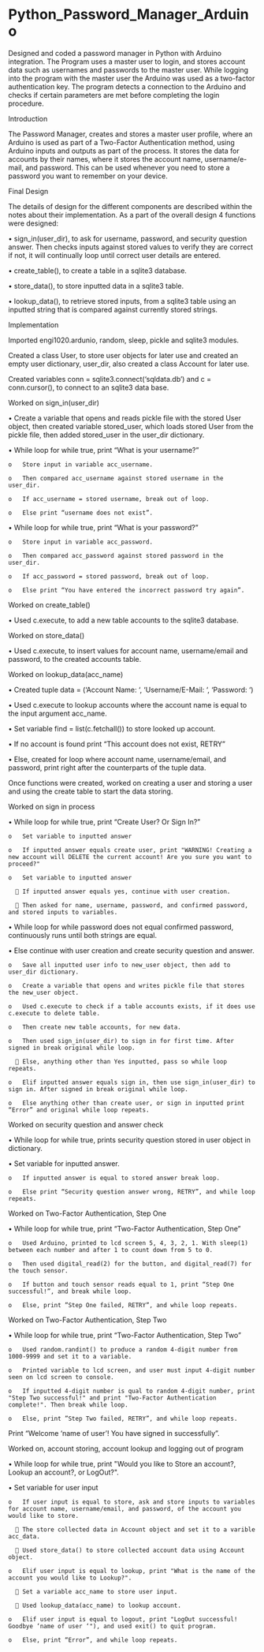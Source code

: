 # Python_Password_Manager_Arduino

Designed and coded a password manager in Python with Arduino integration. The Program uses a master user to login, and stores account data such as usernames and passwords to the master user. While logging into the program with the master user the Arduino was used as a two-factor authentication key. The program detects a connection to the Arduino and checks if certain parameters are met before completing the login procedure.



Introduction


The Password Manager, creates and stores a master user profile, where an Arduino is used as part of a Two-Factor Authentication method, using Arduino inputs and outputs as part of the process. It stores the data for accounts by their names, where it stores the account name, username/e-mail, and password. This can be used whenever you need to store a password you want to remember on your device.



Final Design


The details of design for the different components are described within the notes about their implementation. As a part of the overall design 4 functions were designed:

•	sign_in(user_dir), to ask for username, password, and security question answer. Then checks inputs against stored values to verify they are correct if not, it will continually loop until correct user details are entered. 

•	create_table(), to create a table in a sqlite3 database.

•	store_data(), to store inputted data in a sqlite3 table.

•	lookup_data(), to retrieve stored inputs, from a sqlite3 table using an inputted string that is compared against currently stored strings.
 


Implementation


Imported engi1020.ardunio, random, sleep, pickle and sqlite3 modules.

Created a class User, to store user objects for later use and created an empty user dictionary, user_dir, also created a class Account for later use.

Created variables conn = sqlite3.connect(‘sqldata.db’) and c = conn.cursor(), to connect to an sqlite3 data base.


Worked on sign_in(user_dir)
  
  •	Create a variable that opens and reads pickle file with the stored User object, then created variable stored_user, which loads stored User from the pickle file, then added       stored_user in the user_dir dictionary. 
  
  •	While loop for while true, print “What is your username?”
    
    o	Store input in variable acc_username.
    
    o	Then compared acc_username against stored username in the user_dir.
    
    o	If acc_username = stored username, break out of loop.
    
    o	Else print “username does not exist”.
  
  •	While loop for while true, print “What is your password?”
    
    o	Store input in variable acc_password.
    
    o	Then compared acc_password against stored password in the user_dir.
    
    o	If acc_password = stored password, break out of loop.
    
    o	Else print “You have entered the incorrect password try again”.


Worked on create_table()
  
  •	Used c.execute, to add a new table accounts to the sqlite3 database.


Worked on store_data()
  
  •	Used c.execute, to insert values for account name, username/email and password, to the created accounts table.


Worked on lookup_data(acc_name)
  
  •	Created tuple data = (‘Account Name: ‘, ‘Username/E-Mail: ‘, ‘Password: ‘)
  
  •	Used c.execute to lookup accounts where the account name is equal to the input argument acc_name. 
  
  •	Set variable find = list(c.fetchall()) to store looked up account.
  
  •	If no account is found print “This account does not exist, RETRY”
  
  •	Else, created for loop where account name, username/email, and password, print right after the counterparts of the tuple data.

Once functions were created, worked on creating a user and storing a user and using the create table to start the data storing.


Worked on sign in process
  
  •	While loop for while true, print “Create User? Or Sign In?”
    
    o	Set variable to inputted answer
   
    o	If inputted answer equals create user, print "WARNING! Creating a new account will DELETE the current account! Are you sure you want to proceed?"
    
    o	Set variable to inputted answer
     
      	If inputted answer equals yes, continue with user creation.
      
      	Then asked for name, username, password, and confirmed password, and stored inputs to variables.
  
  •	While loop for while password does not equal confirmed password, continuously runs until both strings are equal.
  
  •	Else continue with user creation and create security question and answer.
    
    o	Save all inputted user info to new_user object, then add to user_dir dictionary. 
    
    o	Create a variable that opens and writes pickle file that stores the new_user object.
    
    o	Used c.execute to check if a table accounts exists, if it does use c.execute to delete table.
    
    o	Then create new table accounts, for new data.
    
    o	Then used sign_in(user_dir) to sign in for first time. After signed in break original while loop.
     
      	Else, anything other than Yes inputted, pass so while loop repeats.
    
    o	Elif inputted answer equals sign in, then use sign_in(user_dir) to sign in. After signed in break original while loop.
    
    o	Else anything other than create user, or sign in inputted print “Error” and original while loop repeats.


Worked on security question and answer check
  
  •	While loop for while true, prints security question stored in user object in dictionary.
  
  •	Set variable for inputted answer.
    
    o	If inputted answer is equal to stored answer break loop.
    
    o	Else print “Security question answer wrong, RETRY”, and while loop repeats.


Worked on Two-Factor Authentication, Step One
  
  •	While loop for while true, print “Two-Factor Authentication, Step One”
    
    o	Used Arduino, printed to lcd screen 5, 4, 3, 2, 1. With sleep(1) between each number and after 1 to count down from 5 to 0.
    
    o	Then used digital_read(2) for the button, and digital_read(7) for the touch sensor.
    
    o	If button and touch sensor reads equal to 1, print “Step One successful!”, and break while loop.
    
    o	Else, print ”Step One failed, RETRY”, and while loop repeats.


Worked on Two-Factor Authentication, Step Two
  
  •	While loop for while true, print “Two-Factor Authentication, Step Two”
    
    o	Used random.randint() to produce a random 4-digit number from 1000-9999 and set it to a variable.
    
    o	Printed variable to lcd screen, and user must input 4-digit number seen on lcd screen to console.
    
    o	If inputted 4-digit number is qual to random 4-digit number, print "Step Two successful!" and print "Two-Factor Authentication complete!". Then break while loop.
    
    o	Else, print ”Step Two failed, RETRY”, and while loop repeats.

Print “Welcome ‘name of user’! You have signed in successfully”.


Worked on, account storing, account lookup and logging out of program
  
  •	While loop for while true, print "Would you like to Store an account?, Lookup an account?, or LogOut?".
  
  •	Set variable for user input
    
    o	If user input is equal to store, ask and store inputs to variables for account name, username/email, and password, of the account you would like to store.
      
      	The store collected data in Account object and set it to a varible acc_data.
      
      	Used store_data() to store collected account data using Account object.
    
    o	Elif user input is equal to lookup, print "What is the name of the account you would like to Lookup?".
      
      	Set a variable acc_name to store user input.
      
      	Used lookup_data(acc_name) to lookup account.
    
    o	Elif user input is equal to logout, print "LogOut successful! Goodbye ‘name of user ‘"), and used exit() to quit program.
    
    o	Else, print “Error”, and while loop repeats.
